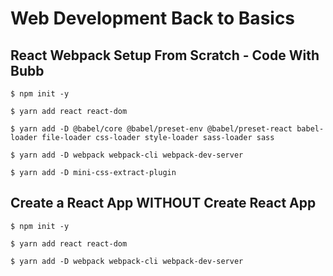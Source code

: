 # Web Development Back to Basics

## React Webpack Setup From Scratch - Code With Bubb

`$ npm init -y`

`$ yarn add react react-dom`

`$ yarn add -D @babel/core @babel/preset-env @babel/preset-react babel-loader file-loader css-loader style-loader sass-loader sass`

`$ yarn add -D webpack webpack-cli webpack-dev-server`

`$ yarn add -D mini-css-extract-plugin`

## Create a React App WITHOUT Create React App

`$ npm init -y`

`$ yarn add react react-dom`

`$ yarn add -D webpack webpack-cli webpack-dev-server`